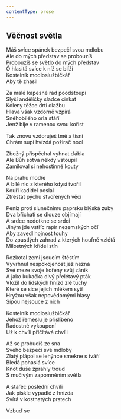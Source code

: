 ```yaml
---
contentType: prose
---
```


## Věčnost světla

Máš svíce spánek bezpečí svou mdlobu  
Ale do mých představ se probouzíš  
Probouzíš se světlo do mých představ  
Ó hlasitá svíce k níž se blíží  
Kostelník modloslužbičkář  
Aby tě zhasil

Za malé kapesné rád poodstoupí  
Slyší andělíčky sladce cinkat  
Koleny těžce drtí dlažbu  
Hlava však vzdorně vzpírá  
Sněhobílého orla stáří  
Jenž bije v ramenou svou kořist

Tak znovu vzdoruješ tmě a tísni  
Chrám supí hvízdá požirač nocí

Zbožný přispěchal vyhnat ďábla  
Ale Bůh sotva někdy vstoupil  
Zamiloval si nehostinné kouty

Na prahu modře  
A bílé nic z kterého kdysi tvořil  
Kouři kadidel poslal  
Ztrestat pýchu stvořených věcí

Peníz proti slunečnímu paprsku blýská zuby  
Dva břichatí se dlouze objímají  
A srdce nedotkne se srdcí  
Jiným jde vstříc rapír nezemských očí  
Aby zavedl hojnost touhy  
Do zpustlých zahrad z kterých houfně vzlétá  
Milostných křídel stín

Rozkotal zemi jsoucím štěstím  
Vyvrhnul nespokojenost jež nezná  
Své meze svoje kořeny svůj zánik  
A jako kukačka divý přelétavý pták  
Vložil do lidských hnízd zlé tuchy  
Které se sice jejich mlékem sytí  
Hryžou však nepovědomými hlasy  
Sípou nejsouce z nich

Kostelník modloslužbičkář  
Jehož řemeslu je přislíbeno  
Radostné vykoupení  
Už k chvíli přičítává chvíli

Až se probudíš ze sna  
Svého bezpečí své mdloby  
Zlatý plápol se lehýnce smekne s tváří  
Bledá pohaslá svíce  
Knot duše zprahly troud  
S mučivým zapomněním světla

A stařec poslední chvíli  
Jak pískle vypadlé z hnízda  
Svírá v kostnatých prstech

Vzbuď se
